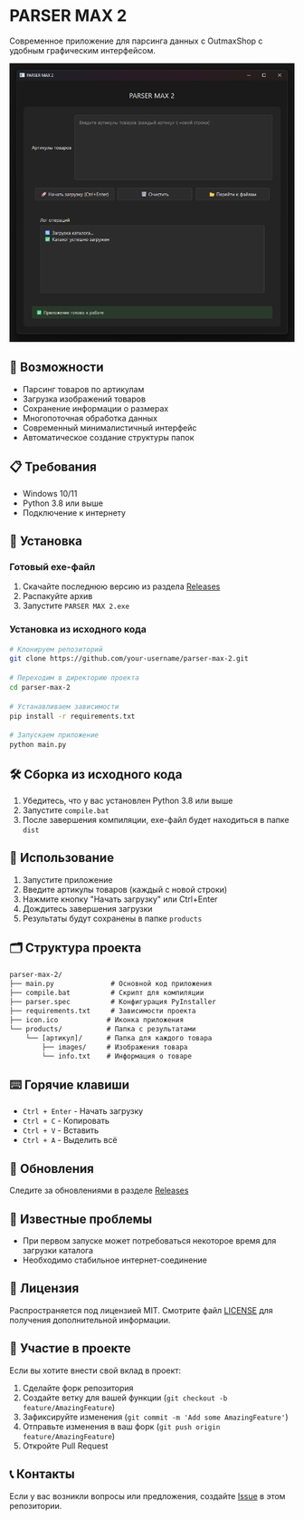 # PARSER MAX 2

Современное приложение для парсинга данных с OutmaxShop с удобным графическим интерфейсом.

![Скриншот приложения](screenshot.png)

## 🚀 Возможности

- Парсинг товаров по артикулам
- Загрузка изображений товаров
- Сохранение информации о размерах
- Многопоточная обработка данных
- Современный минималистичный интерфейс
- Автоматическое создание структуры папок

## 📋 Требования

- Windows 10/11
- Python 3.8 или выше
- Подключение к интернету

## 🔧 Установка

### Готовый exe-файл

1. Скачайте последнюю версию из раздела [Releases](../../releases)
2. Распакуйте архив
3. Запустите `PARSER MAX 2.exe`

### Установка из исходного кода

```bash
# Клонируем репозиторий
git clone https://github.com/your-username/parser-max-2.git

# Переходим в директорию проекта
cd parser-max-2

# Устанавливаем зависимости
pip install -r requirements.txt

# Запускаем приложение
python main.py
```

## 🛠 Сборка из исходного кода

1. Убедитесь, что у вас установлен Python 3.8 или выше
2. Запустите `compile.bat`
3. После завершения компиляции, exe-файл будет находиться в папке `dist`

## 📝 Использование

1. Запустите приложение
2. Введите артикулы товаров (каждый с новой строки)
3. Нажмите кнопку "Начать загрузку" или Ctrl+Enter
4. Дождитесь завершения загрузки
5. Результаты будут сохранены в папке `products`

## 🗂 Структура проекта

```
parser-max-2/
├── main.py              # Основной код приложения
├── compile.bat          # Скрипт для компиляции
├── parser.spec          # Конфигурация PyInstaller
├── requirements.txt     # Зависимости проекта
├── icon.ico            # Иконка приложения
└── products/           # Папка с результатами
    └── [артикул]/      # Папка для каждого товара
        ├── images/     # Изображения товара
        └── info.txt    # Информация о товаре
```

## ⌨️ Горячие клавиши

- `Ctrl + Enter` - Начать загрузку
- `Ctrl + C` - Копировать
- `Ctrl + V` - Вставить
- `Ctrl + A` - Выделить всё

## 🔄 Обновления

Следите за обновлениями в разделе [Releases](../../releases)

## 🐛 Известные проблемы

- При первом запуске может потребоваться некоторое время для загрузки каталога
- Необходимо стабильное интернет-соединение

## 📄 Лицензия

Распространяется под лицензией MIT. Смотрите файл [LICENSE](LICENSE) для получения дополнительной информации.

## 🤝 Участие в проекте

Если вы хотите внести свой вклад в проект:

1. Сделайте форк репозитория
2. Создайте ветку для вашей функции (`git checkout -b feature/AmazingFeature`)
3. Зафиксируйте изменения (`git commit -m 'Add some AmazingFeature'`)
4. Отправьте изменения в ваш форк (`git push origin feature/AmazingFeature`)
5. Откройте Pull Request

## 📞 Контакты

Если у вас возникли вопросы или предложения, создайте [Issue](../../issues) в этом репозитории.
